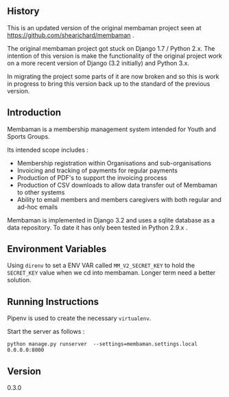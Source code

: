 History
------------
This is an updated version of the original membaman project seen at https://github.com/shearichard/membaman . 

The original membaman project got stuck on Django 1.7 / Python 2.x. The intention of this version is make the functionality of the original project work on a more recent version of Django (3.2 initially) and Python 3.x.

In migrating the project some parts of it are now broken and so this is work in progress to bring this version back up to the standard of the previous version.

Introduction
------------
Membaman is a membership management system intended for Youth and Sports Groups.

Its intended scope includes :

 * Membership registration within Organisations and sub-organisations
 * Invoicing and tracking of payments for regular payments
 * Production of PDF's to support the invoicing process
 * Production of CSV downloads to allow data transfer out of Membaman to other systems
 * Ability to email members and members caregivers with both regular and ad-hoc emails

Membaman is implemented in Django 3.2 and uses a sqlite database as a data repository. To date it has only been tested in Python 2.9.x . 


Environment Variables
-------------------
Using `direnv` to set a ENV VAR called `MM_V2_SECRET_KEY` to hold the `SECRET_KEY` value when we cd into membaman. Longer term need a better solution.

Running Instructions
-------------------
Pipenv is used to create the necessary `virtualenv`.

Start the server as follows :
```
python manage.py runserver  --settings=membaman.settings.local 0.0.0.0:8000
```

Version
--------
0.3.0
